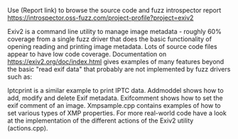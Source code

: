 Use (Report link) to browse the source code and fuzz introspector report https://introspector.oss-fuzz.com/project-profile?project=exiv2

Exiv2 is a command line utility to manage image metadata - roughly 60% coverage from a single fuzz driver that does the basic functionality of opening reading and printing image metadata. Lots of source code files appear to have low code coverage. Documentation on https://exiv2.org/doc/index.html gives examples of many features beyond the basic "read exif data" that probably are not implemented by fuzz drivers such as:

Iptcprint is a similar example to print IPTC data. Addmoddel shows how to add, modify and delete Exif metadata. Exifcomment shows how to set the exif comment of an image. Xmpsample.cpp contains examples of how to set various types of XMP properties. For more real-world code have a look at the implementation of the different actions of the Exiv2 utility (actions.cpp).
